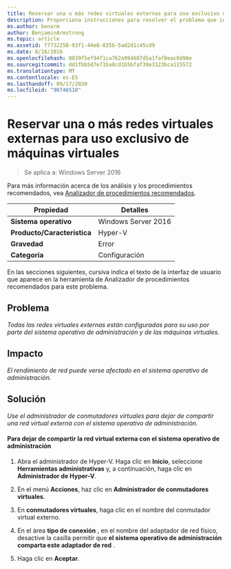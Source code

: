 ```yaml
---
title: Reservar una o más redes virtuales externas para uso exclusivo de máquinas virtuales
description: Proporciona instrucciones para resolver el problema que informa esta regla de Analizador de procedimientos recomendados.
ms.author: benarm
author: BenjaminArmstrong
ms.topic: article
ms.assetid: f7732258-93f1-44e8-835b-5ad2d1c45cd9
ms.date: 8/16/2016
ms.openlocfilehash: 8039f5ef94f1ca762a994607d5a1faf8eac0d98e
ms.sourcegitcommit: dd1fbb5d7e71ba8cd1b5bfaf38e3123bca115572
ms.translationtype: MT
ms.contentlocale: es-ES
ms.lasthandoff: 09/17/2020
ms.locfileid: "90746510"
---
```

# <a name="reserve-one-or-more-external-virtual-networks-for-exclusive-use-by-virtual-machines"></a>Reservar una o más redes virtuales externas para uso exclusivo de máquinas virtuales

>Se aplica a: Windows Server 2016

Para más información acerca de los análisis y los procedimientos recomendados, vea [Analizador de procedimientos recomendados](https://go.microsoft.com/fwlink/?LinkId=122786).

|Propiedad|Detalles|
|-|-|
|**Sistema operativo**|Windows Server 2016|
|**Producto/Característica**|Hyper-V|
|**Gravedad**|Error|
|**Categoría**|Configuración|

En las secciones siguientes, cursiva indica el texto de la interfaz de usuario que aparece en la herramienta de Analizador de procedimientos recomendados para este problema.

## <a name="issue"></a>Problema

*Todas las redes virtuales externas están configuradas para su uso por parte del sistema operativo de administración y de las máquinas virtuales.*

## <a name="impact"></a>Impacto

*El rendimiento de red puede verse afectado en el sistema operativo de administración.*

## <a name="resolution"></a>Solución

*Use el administrador de conmutadores virtuales para dejar de compartir una red virtual externa con el sistema operativo de administración.*

#### <a name="to-stop-sharing-the-external-virtual-network-with-the-management-operating-system"></a>Para dejar de compartir la red virtual externa con el sistema operativo de administración

1.  Abra el administrador de Hyper-V. Haga clic en **Inicio**, seleccione **Herramientas administrativas** y, a continuación, haga clic en **Administrador de Hyper-V**.

2.  En el menú **Acciones**, haz clic en **Administrador de conmutadores virtuales**.

3.  En **conmutadores virtuales**, haga clic en el nombre del conmutador virtual externo.

4.  En el área **tipo de conexión** , en el nombre del adaptador de red físico, desactive la casilla permitir que **el sistema operativo de administración comparta este adaptador de red** .

5.  Haga clic en **Aceptar**.



